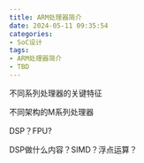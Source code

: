 ```yaml
---
title: ARM处理器简介
date: 2024-05-11 09:35:54
categories:
- SoC设计
tags:
- ARM处理器简介
- TBD
---
```






不同系列处理器的关键特征



不同架构的M系列处理器



DSP？FPU?

DSP做什么内容？SIMD？浮点运算？
